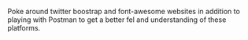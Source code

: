 Poke around twitter boostrap and font-awesome websites in addition to playing with Postman to get a better fel and understanding of these platforms.
